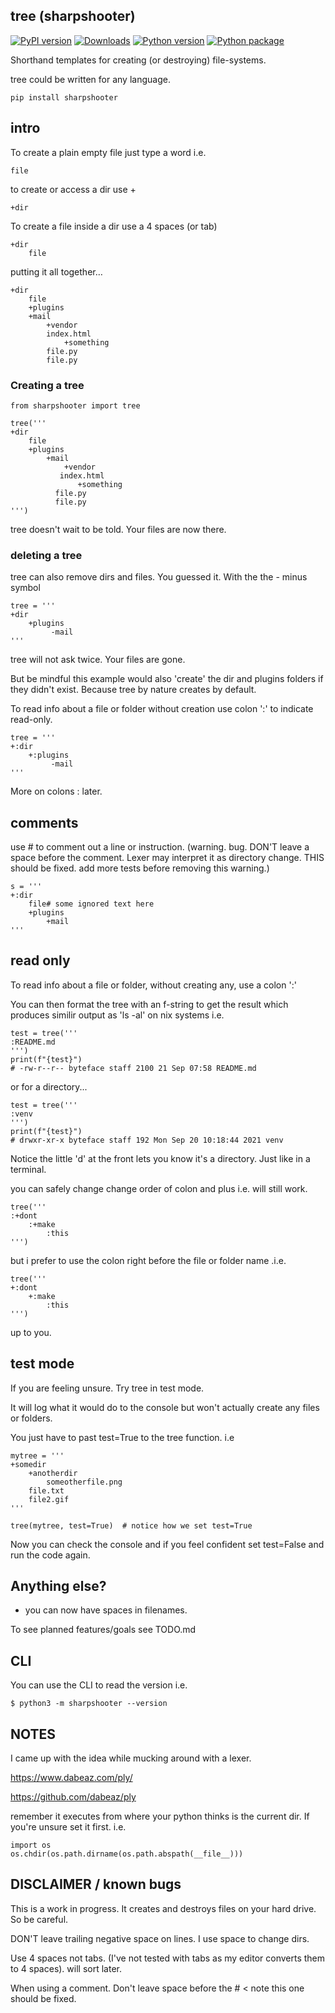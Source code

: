 ## tree (sharpshooter)

[![PyPI version](https://badge.fury.io/py/sharpshooter.svg)](https://badge.fury.io/py/sharpshooter.svg) 
[![Downloads](https://pepy.tech/badge/sharpshooter)](https://pepy.tech/project/sharpshooter)
[![Python version](https://img.shields.io/pypi/pyversions/sharpshooter.svg?style=flat)](https://img.shields.io/pypi/pyversions/sharpshooter.svg?style=flat)
[![Python package](https://github.com/byteface/sharpshooter/actions/workflows/python-package.yml/badge.svg?branch=master)](https://github.com/byteface/sharpshooter/actions/workflows/python-package.yml)



Shorthand templates for creating (or destroying) file-systems.

tree could be written for any language.


```
pip install sharpshooter
```

## intro


To create a plain empty file just type a word i.e.

```
file
```

to create or access a dir use +

```
+dir
```

To create a file inside a dir use a 4 spaces (or tab)

```
+dir
    file
```

putting it all together…

```
+dir
    file
    +plugins
    +mail
        +vendor
	    index.html
            +something
		file.py
		file.py
```

### Creating a tree

```
from sharpshooter import tree

tree('''
+dir
    file
    +plugins
        +mail
            +vendor
	       index.html
               +something
		  file.py
		  file.py
''')
```

tree doesn't wait to be told. Your files are now there.

### deleting a tree

tree can also remove dirs and files. You guessed it. With the the - minus symbol

```
tree = '''
+dir
    +plugins
         -mail
'''
```

tree will not ask twice. Your files are gone.

But be mindful this example would also 'create' the dir and plugins folders if they didn't exist. Because tree by nature creates by default.

To read info about a file or folder without creation use colon ':' to indicate read-only.

```
tree = '''
+:dir
    +:plugins
         -mail
'''
```

More on colons : later.

## comments

use # to comment out a line or instruction.
(warning. bug. DON'T leave a space before the comment. Lexer may interpret it as directory change. THIS should be fixed. add more tests before removing this warning.)

```
s = '''
+:dir
    file# some ignored text here
    +plugins
        +mail
'''
```

## read only

To read info about a file or folder, without creating any, use a colon ':'

You can then format the tree with an f-string to get the result which produces similir output as 'ls -al' on nix systems i.e.

```
test = tree('''
:README.md
''')
print(f"{test}")
# -rw-r--r-- byteface staff 2100 21 Sep 07:58 README.md
```

or for a directory...

```
test = tree('''
:venv
''')
print(f"{test}")
# drwxr-xr-x byteface staff 192 Mon Sep 20 10:18:44 2021 venv
```

Notice the little 'd' at the front lets you know it's a directory. Just like in a terminal.


you can safely change change order of colon and plus i.e. will still work.

```
tree('''
:+dont
    :+make
        :this
''')
```

but i prefer to use the colon right before the file or folder name .i.e.

```
tree('''
+:dont
    +:make
        :this
''')
```

up to you.


## test mode

If you are feeling unsure. Try tree in test mode.

It will log what it would do to the console but won't actually create any files or folders.

You just have to past test=True to the tree function. i.e

```
mytree = '''
+somedir
    +anotherdir
        someotherfile.png
    file.txt
    file2.gif
'''

tree(mytree, test=True)  # notice how we set test=True

```

Now you can check the console and if you feel confident set test=False and run the code again.


## Anything else?

- you can now have spaces in filenames.


To see planned features/goals see TODO.md


## CLI

You can use the CLI to read the version i.e.

```
$ python3 -m sharpshooter --version
```

## NOTES

I came up with the idea while mucking around with a lexer. 

https://www.dabeaz.com/ply/

https://github.com/dabeaz/ply


remember it executes from where your python thinks is the current dir.
If you're unsure set it first. i.e.

```
import os
os.chdir(os.path.dirname(os.path.abspath(__file__)))
```

## DISCLAIMER / known bugs

This is a work in progress. It creates and destroys files on your hard drive. So be careful.

DON'T leave trailing negative space on lines. I use space to change dirs.

Use 4 spaces not tabs. (I've not tested with tabs as my editor converts them to 4 spaces). will sort later.

When using a comment. Don't leave space before the # < note this one should be fixed.

